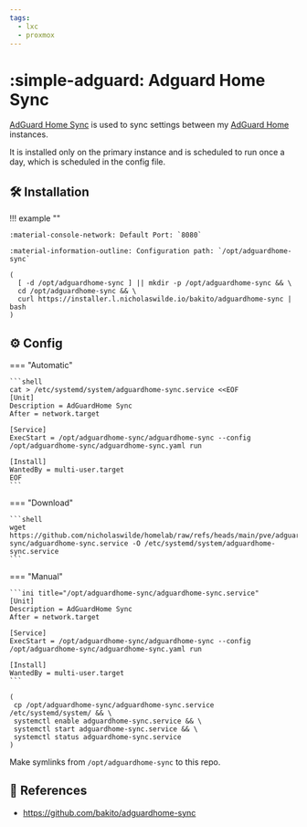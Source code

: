 ```yaml
---
tags:
  - lxc
  - proxmox
---
```

# :simple-adguard: Adguard Home Sync

[AdGuard Home Sync][1] is used to sync settings between my [AdGuard Home][2] instances.

It is installed only on the primary instance and is scheduled to run once a day, which is scheduled in the config file.

## :hammer_and_wrench: Installation

!!! example ""

    :material-console-network: Default Port: `8080`
    
    :material-information-outline: Configuration path: `/opt/adguardhome-sync`

```shell title="Install or Update"
(
  [ -d /opt/adguardhome-sync ] || mkdir -p /opt/adguardhome-sync && \
  cd /opt/adguardhome-sync && \
  curl https://installer.l.nicholaswilde.io/bakito/adguardhome-sync | bash
)
```

## :gear: Config

=== "Automatic"

    ```shell
    cat > /etc/systemd/system/adguardhome-sync.service <<EOF
    [Unit]
    Description = AdGuardHome Sync
    After = network.target

    [Service]
    ExecStart = /opt/adguardhome-sync/adguardhome-sync --config /opt/adguardhome-sync/adguardhome-sync.yaml run

    [Install]
    WantedBy = multi-user.target
    EOF
    ```

=== "Download"

    ```shell
    wget https://github.com/nicholaswilde/homelab/raw/refs/heads/main/pve/adguardhome-sync/adguardhome-sync.service -O /etc/systemd/system/adguardhome-sync.service
    ```
    
=== "Manual"

    ```ini title="/opt/adguardhome-sync/adguardhome-sync.service"
    [Unit]
    Description = AdGuardHome Sync
    After = network.target

    [Service]
    ExecStart = /opt/adguardhome-sync/adguardhome-sync --config /opt/adguardhome-sync/adguardhome-sync.yaml run

    [Install]
    WantedBy = multi-user.target
    ```

```shell title="Enable service"
(
 cp /opt/adguardhome-sync/adguardhome-sync.service /etc/systemd/system/ && \
 systemctl enable adguardhome-sync.service && \
 systemctl start adguardhome-sync.service && \
 systemctl status adguardhome-sync.service
) 
```

Make symlinks from `/opt/adguardhome-sync` to this repo.

## :link: References

- <https://github.com/bakito/adguardhome-sync>

[1]: <https://github.com/bakito/adguardhome-sync>
[2]: <./adguard.md>
